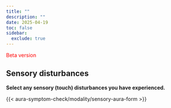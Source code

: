 ```yaml
---
title: ""
description: ""
date: 2025-04-19
toc: false
sidebar:
  exclude: true
---
```

<span style="color:red">Beta version</span>
## Sensory disturbances

**Select any sensory (touch) disturbances you have experienced.**

<link rel="stylesheet" href="/css/symptom-check.css">

{{< aura-symptom-check/modality/sensory-aura-form >}}

<script src="/js/aura-symptom-check/modality/sensoryAuraStep.js"></script>
